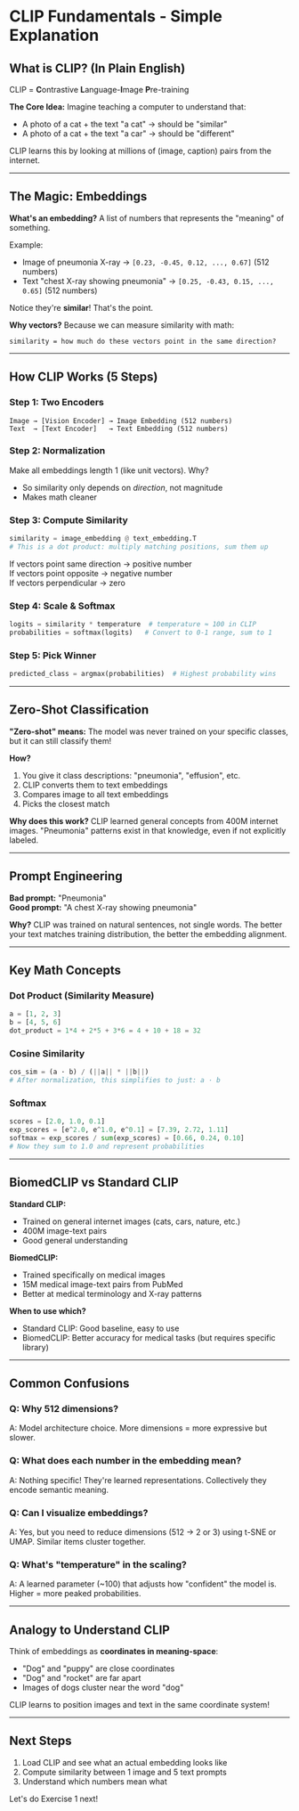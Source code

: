 # CLIP Fundamentals - Simple Explanation

## What is CLIP? (In Plain English)

CLIP = **C**ontrastive **L**anguage-**I**mage **P**re-training

**The Core Idea:**
Imagine teaching a computer to understand that:
- A photo of a cat + the text "a cat" → should be "similar"
- A photo of a cat + the text "a car" → should be "different"

CLIP learns this by looking at millions of (image, caption) pairs from the internet.

---

## The Magic: Embeddings

**What's an embedding?**
A list of numbers that represents the "meaning" of something.

Example:
- Image of pneumonia X-ray → `[0.23, -0.45, 0.12, ..., 0.67]` (512 numbers)
- Text "chest X-ray showing pneumonia" → `[0.25, -0.43, 0.15, ..., 0.65]` (512 numbers)

Notice they're **similar**! That's the point.

**Why vectors?**
Because we can measure similarity with math:
```
similarity = how much do these vectors point in the same direction?
```

---

## How CLIP Works (5 Steps)

### Step 1: Two Encoders
```
Image → [Vision Encoder] → Image Embedding (512 numbers)
Text  → [Text Encoder]   → Text Embedding (512 numbers)
```

### Step 2: Normalization
Make all embeddings length 1 (like unit vectors). Why?
- So similarity only depends on *direction*, not magnitude
- Makes math cleaner

### Step 3: Compute Similarity
```python
similarity = image_embedding @ text_embedding.T
# This is a dot product: multiply matching positions, sum them up
```

If vectors point same direction → positive number  
If vectors point opposite → negative number  
If vectors perpendicular → zero

### Step 4: Scale & Softmax
```python
logits = similarity * temperature  # temperature ≈ 100 in CLIP
probabilities = softmax(logits)   # Convert to 0-1 range, sum to 1
```

### Step 5: Pick Winner
```python
predicted_class = argmax(probabilities)  # Highest probability wins
```

---

## Zero-Shot Classification

**"Zero-shot" means:** The model was never trained on your specific classes, but it can still classify them!

**How?**
1. You give it class descriptions: "pneumonia", "effusion", etc.
2. CLIP converts them to text embeddings
3. Compares image to all text embeddings
4. Picks the closest match

**Why does this work?**
CLIP learned general concepts from 400M internet images. "Pneumonia" patterns exist in that knowledge, even if not explicitly labeled.

---

## Prompt Engineering

**Bad prompt:** "Pneumonia"  
**Good prompt:** "A chest X-ray showing pneumonia"

**Why?**
CLIP was trained on natural sentences, not single words. The better your text matches training distribution, the better the embedding alignment.

---

## Key Math Concepts

### Dot Product (Similarity Measure)
```python
a = [1, 2, 3]
b = [4, 5, 6]
dot_product = 1*4 + 2*5 + 3*6 = 4 + 10 + 18 = 32
```

### Cosine Similarity
```python
cos_sim = (a · b) / (||a|| * ||b||)
# After normalization, this simplifies to just: a · b
```

### Softmax
```python
scores = [2.0, 1.0, 0.1]
exp_scores = [e^2.0, e^1.0, e^0.1] = [7.39, 2.72, 1.11]
softmax = exp_scores / sum(exp_scores) = [0.66, 0.24, 0.10]
# Now they sum to 1.0 and represent probabilities
```

---

## BiomedCLIP vs Standard CLIP

**Standard CLIP:**
- Trained on general internet images (cats, cars, nature, etc.)
- 400M image-text pairs
- Good general understanding

**BiomedCLIP:**
- Trained specifically on medical images
- 15M medical image-text pairs from PubMed
- Better at medical terminology and X-ray patterns

**When to use which?**
- Standard CLIP: Good baseline, easy to use
- BiomedCLIP: Better accuracy for medical tasks (but requires specific library)

---

## Common Confusions

### Q: Why 512 dimensions?
A: Model architecture choice. More dimensions = more expressive but slower.

### Q: What does each number in the embedding mean?
A: Nothing specific! They're learned representations. Collectively they encode semantic meaning.

### Q: Can I visualize embeddings?
A: Yes, but you need to reduce dimensions (512 → 2 or 3) using t-SNE or UMAP. Similar items cluster together.

### Q: What's "temperature" in the scaling?
A: A learned parameter (~100) that adjusts how "confident" the model is. Higher = more peaked probabilities.

---

## Analogy to Understand CLIP

Think of embeddings as **coordinates in meaning-space**:

- "Dog" and "puppy" are close coordinates
- "Dog" and "rocket" are far apart
- Images of dogs cluster near the word "dog"

CLIP learns to position images and text in the same coordinate system!

---

## Next Steps

1. Load CLIP and see what an actual embedding looks like
2. Compute similarity between 1 image and 5 text prompts
3. Understand which numbers mean what

Let's do Exercise 1 next!
